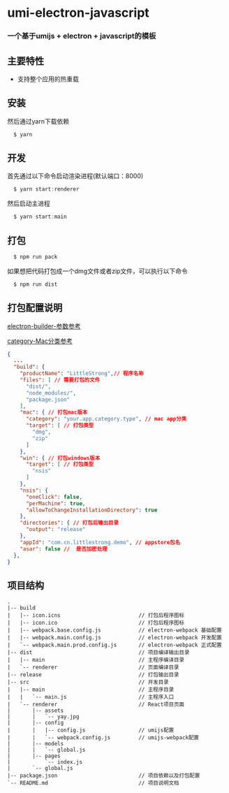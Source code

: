 # umi-electron-javascript

### 一个基于umijs + electron + javascript的模板

## 主要特性
- 支持整个应用的热重载

## 安装


然后通过yarn下载依赖

```javascript
  $ yarn
```

## 开发

首先通过以下命令启动渲染进程(默认端口：8000)

```javascript
  $ yarn start:renderer
```

然后启动主进程

```javascript
  $ yarn start:main
```

## 打包

```javascript
  $ npm run pack
```

如果想把代码打包成一个dmg文件或者zip文件，可以执行以下命令

```javascript
  $ npm run dist
```

## 打包配置说明 

[electron-builder-参数参考](https://www.electron.build/configuration/configuration) 

[category-Mac分类参考](https://developer.apple.com/library/ios/documentation/General/Reference/InfoPlistKeyReference/Articles/LaunchServicesKeys.html#//apple_ref/doc/uid/TP40009250-SW8)

```json
{
  ...
  "build": {
    "productName": "LittleStrong",// 程序名称
    "files": [ // 需要打包的文件
      "dist/",
      "node_modules/",
      "package.json"
    ],
    "mac": { // 打包mac版本
      "category": "your.app.category.type", // mac app分类 
      "target": [ // 打包类型
        "dmg",
        "zip"
      ]
    },
    "win": { // 打包windows版本
      "target": [ // 打包类型
        "nsis"
      ]
    },
    "nsis": {
      "oneClick": false,
      "perMachine": true,
      "allowToChangeInstallationDirectory": true
    },
    "directories": { // 打包后输出目录
      "output": "release"
    },
    "appId": "com.cn.littlestrong.demo", // appstore包名
    "asar": false //  是否加密处理
  },
}
```

## 项目结构

```ssh
.
|-- build
|   |-- icon.icns                         // 打包后程序图标
|   |-- icon.ico                          // 打包后程序图标
|   |-- webpack.base.config.js            // electron-webpack 基础配置
|   |-- webpack.main.config.js            // electron-webpack 开发配置
|   `-- webpack.main.prod.config.js       // electron-webpack 正式配置
|-- dist                                  // 项目编译输出目录
|   |-- main                              // 主程序编译目录
|   `-- renderer                          // 页面编译目录
|-- release                               // 打包输出目录
|-- src                                   // 开发目录
|   |-- main                              // 主程序目录
|   |   `-- main.js                       // 主程序入口
|   `-- renderer                          // React项目页面
|       |-- assets
|       |   `-- yay.jpg
|       |-- config
|       |   |-- config.js                 // umijs配置
|       |   `-- webpack.config.js         // umijs-webpack配置
|       |-- models
|       |   `-- global.js
|       |-- pages
|           `-- index.js
|       `-- global.js
|-- package.json                          // 项目依赖以及打包配置
`-- README.md                             // 项目说明文档
```